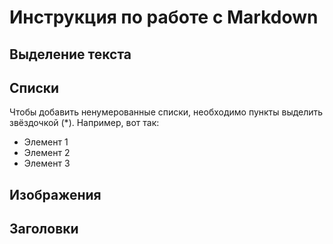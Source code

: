# Инструкция по работе с Markdown

## Выделение текста

## Списки

Чтобы добавить ненумерованные списки,
необходимо пункты выделить звёздочкой (*).
Например, вот так:
* Элемент 1
* Элемент 2
* Элемент 3

## Изображения

## Заголовки

